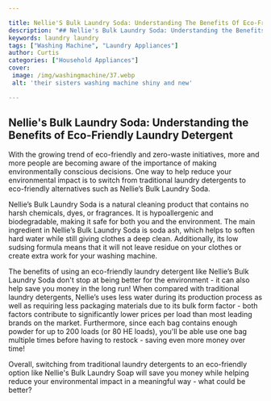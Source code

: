 ```yaml
---

title: Nellie'S Bulk Laundry Soda: Understanding The Benefits Of Eco-Friendly Laundry Detergent
description: "## Nellie's Bulk Laundry Soda: Understanding the Benefits of Eco-Friendly Laundry Detergent...check it out to learn"
keywords: laundry laundry
tags: ["Washing Machine", "Laundry Appliances"]
author: Curtis
categories: ["Household Appliances"]
cover: 
 image: /img/washingmachine/37.webp
 alt: 'their sisters washing machine shiny and new'

---
```


## Nellie's Bulk Laundry Soda: Understanding the Benefits of Eco-Friendly Laundry Detergent 

With the growing trend of eco-friendly and zero-waste initiatives, more and more people are becoming aware of the importance of making environmentally conscious decisions. One way to help reduce your environmental impact is to switch from traditional laundry detergents to eco-friendly alternatives such as Nellie’s Bulk Laundry Soda. 

Nellie’s Bulk Laundry Soda is a natural cleaning product that contains no harsh chemicals, dyes, or fragrances. It is hypoallergenic and biodegradable, making it safe for both you and the environment. The main ingredient in Nellie’s Bulk Laundry Soda is soda ash, which helps to soften hard water while still giving clothes a deep clean. Additionally, its low sudsing formula means that it will not leave residue on your clothes or create extra work for your washing machine. 

The benefits of using an eco-friendly laundry detergent like Nellie’s Bulk Laundry Soda don't stop at being better for the environment - it can also help save you money in the long run! When compared with traditional laundry detergents, Nellie’s uses less water during its production process as well as requiring less packaging materials due to its bulk form factor - both factors contribute to significantly lower prices per load than most leading brands on the market. Furthermore, since each bag contains enough powder for up to 200 loads (or 80 HE loads), you'll be able use one bag multiple times before having to restock - saving even more money over time! 

Overall, switching from traditional laundry detergents to an eco-friendly option like Nellie's Bulk Laundry Soap will save you money while helping reduce your environmental impact in a meaningful way - what could be better?
